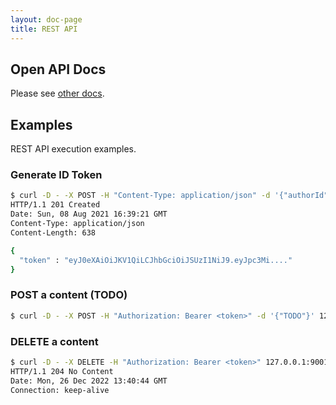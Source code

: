 ```yaml
---
layout: doc-page
title: REST API
---
```


## Open API Docs

Please see [other docs](https://yoshinorin.github.io/qualtet/rest-api/index.html).

## Examples

REST API execution examples.

### Generate ID Token

```sh
$ curl -D - -X POST -H "Content-Type: application/json" -d '{"authorId":"01gn798rem0pj4xnzxfnj5g5wp","password":"pass"}' 127.0.0.1:9001/token/
HTTP/1.1 201 Created
Date: Sun, 08 Aug 2021 16:39:21 GMT
Content-Type: application/json
Content-Length: 638

{
  "token" : "eyJ0eXAiOiJKV1QiLCJhbGciOiJSUzI1NiJ9.eyJpc3Mi...."
}
```

### POST a content (TODO)

```sh
$ curl -D - -X POST -H "Authorization: Bearer <token>" -d '{"TODO"}' 127.0.0.1:9001/contents
```

### DELETE a content

```sh
$ curl -D - -X DELETE -H "Authorization: Bearer <token>" 127.0.0.1:9001/contents/<contentsId>
HTTP/1.1 204 No Content
Date: Mon, 26 Dec 2022 13:40:44 GMT
Connection: keep-alive
```
